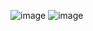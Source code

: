 ![image](https://user-images.githubusercontent.com/108911536/233157586-643760b0-4dfb-4709-9448-626c88ab3cb9.png)
![image](https://user-images.githubusercontent.com/108911536/233157720-8e459d63-8cd9-43cb-b398-f37fb293e260.png)
